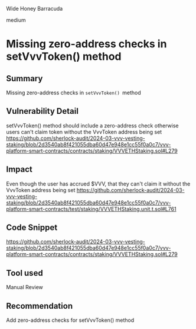 Wide Honey Barracuda

medium

# Missing zero-address checks in setVvvToken() method

## Summary
Missing zero-address checks in `setVvvToken() `method

## Vulnerability Detail
setVvvToken() method  should include a zero-address check otherwise users can't claim token without the VvvToken address being set
https://github.com/sherlock-audit/2024-03-vvv-vesting-staking/blob/2d3540ab8f421055dba60d47e948e1cc55f0a0c7/vvv-platform-smart-contracts/contracts/staking/VVVETHStaking.sol#L279

## Impact
Even though the user has accrued $VVV, that they can't claim it without the VvvToken address being set
https://github.com/sherlock-audit/2024-03-vvv-vesting-staking/blob/2d3540ab8f421055dba60d47e948e1cc55f0a0c7/vvv-platform-smart-contracts/test/staking/VVVETHStaking.unit.t.sol#L761

## Code Snippet
https://github.com/sherlock-audit/2024-03-vvv-vesting-staking/blob/2d3540ab8f421055dba60d47e948e1cc55f0a0c7/vvv-platform-smart-contracts/contracts/staking/VVVETHStaking.sol#L279
## Tool used

Manual Review

## Recommendation
Add zero-address checks for setVvvToken() method
